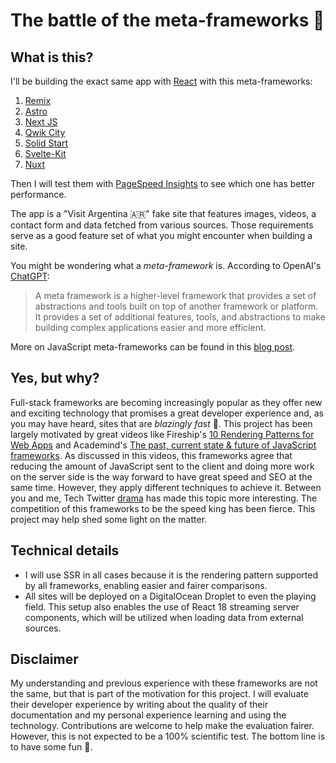 # The battle of the meta-frameworks 👊

## What is this?

I'll be building the exact same app with [React](https://reactjs.org/) with this meta-frameworks:

1. [Remix](https://remix.run)
2. [Astro](https://astro.build)
3. [Next JS](https://nextjs.org)
4. [Qwik City](https://qwik.builder.io/qwikcity/overview/)
5. [Solid Start](https://start.solidjs.com)
6. [Svelte-Kit](https://kit.svelte.dev/)
7. [Nuxt](https://nuxtjs.org/)

Then I will test them with [PageSpeed Insights](https://pagespeed.web.dev) to see which one has better performance.

The app is a "Visit Argentina 🇦🇷" fake site that features images, videos, a contact form and data fetched from various sources.
Those requirements serve as a good feature set of what you might encounter when building a site.

You might be wondering what a _meta-framework_ is.
According to OpenAI's [ChatGPT](https://chat.openai.com/chat):

> A meta framework is a higher-level framework that provides a set of abstractions and tools built on top of another framework or platform. It provides a set of additional features, tools, and abstractions to make building complex applications easier and more efficient.

More on JavaScript meta-frameworks can be found in this [blog post](https://prismic.io/blog/javascript-meta-frameworks-ecosystem).

## Yes, but why?

Full-stack frameworks are becoming increasingly popular as they offer new and exciting technology that promises a great developer experience and, as you may have heard, sites that are _blazingly fast_ 🚀.
This project has been largely motivated by great videos like Fireship's [10 Rendering Patterns for Web Apps](https://www.youtube.com/watch?v=Dkx5ydvtpCA) and Academind's [The past, current state & future of JavaScript frameworks](https://www.youtube.com/watch?v=5EsLj3JOdE0).
As discussed in this videos, this frameworks agree that reducing the amount of JavaScript sent to the client and doing more work on the server side is the way forward to have great speed and SEO at the same time. However, they apply different techniques to achieve it.
Between you and me, Tech Twitter [drama](https://twitter.com/ryanflorence/status/1586820806625046529?s=20) has made this topic more interesting. The competition of this frameworks to be the speed king has been fierce. This project may help shed some light on the matter.

## Technical details

- I will use SSR in all cases because it is the rendering pattern supported by all frameworks, enabling easier and fairer comparisons.
- All sites will be deployed on a DigitalOcean Droplet to even the playing field. This setup also enables the use of React 18 streaming server components, which will be utilized when loading data from external sources.

## Disclaimer

My understanding and previous experience with these frameworks are not the same, but that is part of the motivation for this project. I will evaluate their developer experience by writing about the quality of their documentation and my personal experience learning and using the technology. Contributions are welcome to help make the evaluation fairer. However, this is not expected to be a 100% scientific test. The bottom line is to have some fun 🙂.
